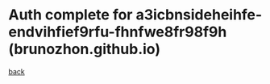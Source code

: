# Auth complete for a3icbnsideheihfe-endvihfief9rfu-fhnfwe8fr98f9h (brunozhon.github.io)

[back](https://brunozhon.github.io/otter-docs)
